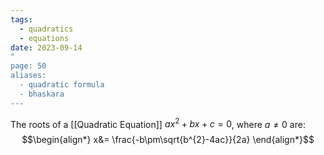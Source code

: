 ```yaml
---
tags:
  - quadratics
  - equations
date: 2023-09-14
"
page: 50
aliases:
  - quadratic formula
  - bhaskara
---
```

The roots of a [[Quadratic Equation]] $ax^{2}+bx+c= 0$, where $a\ne0$ are:
$$\begin{align*}
x&= \frac{-b\pm\sqrt{b^{2}-4ac}}{2a}
\end{align*}$$
